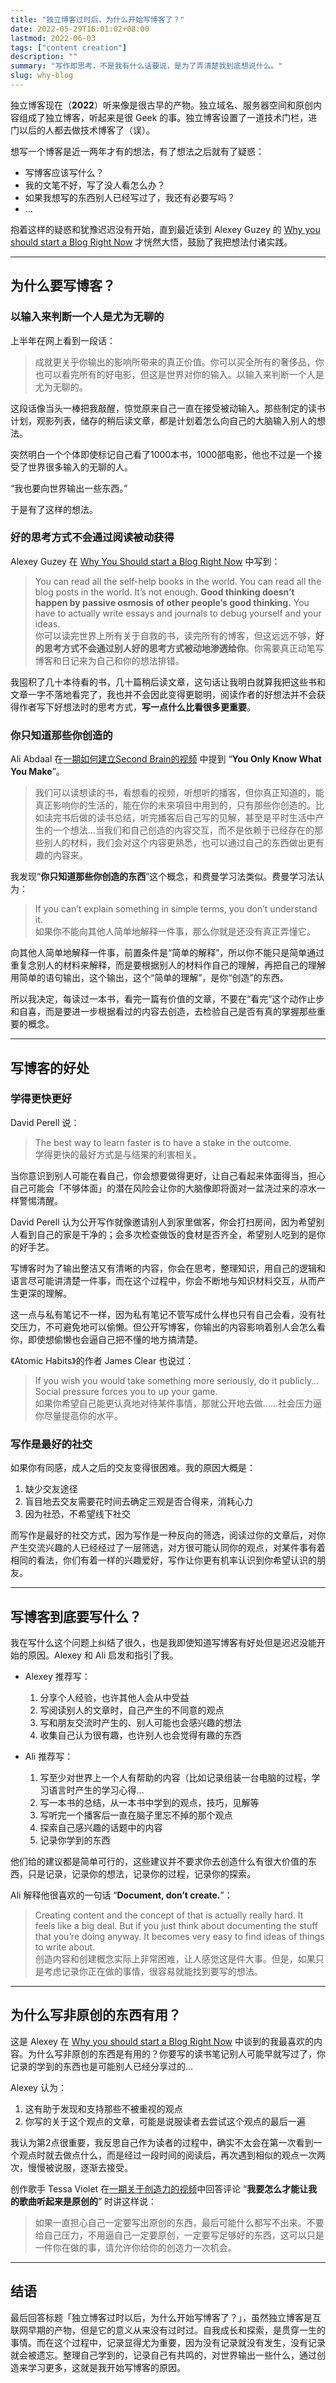 ```yaml
---
title: "独立博客过时后，为什么开始写博客了？"
date: 2022-05-29T16:01:02+08:00
lastmod: 2022-06-03
tags: ["content creation"]
description: ""
summary: "写作即思考，不是我有什么话要说，是为了弄清楚我到底想说什么。"
slug: why-blog
---
```


独立博客现在（**2022**）听来像是很古早的产物。独立域名、服务器空间和原创内容组成了独立博客，听起来是很 Geek 的事。独立博客设置了一道技术门栏，进门以后的人都去做技术博客了（误）。

想写一个博客是近一两年才有的想法，有了想法之后就有了疑惑：
- 写博客应该写什么？
- 我的文笔不好，写了没人看怎么办？
- 如果我想写的东西别人已经写过了，我还有必要写吗？
- ...

抱着这样的疑惑和犹豫迟迟没有开始，直到最近读到 Alexey Guzey 的 [Why you should start a Blog Right Now](https://guzey.com/personal/why-have-a-blog/) 才恍然大悟，鼓励了我把想法付诸实践。

---
## 为什么要写博客？

### 以输入来判断一个人是尤为无聊的
上半年在网上看到一段话：

> 成就更关乎你输出的影响所带来的真正价值。你可以买全所有的奢侈品，你也可以看完所有的好电影，但这是世界对你的输入。以输入来判断一个人是尤为无聊的。

这段话像当头一棒把我敲醒，惊觉原来自己一直在接受被动输入。那些制定的读书计划，观影列表，储存的稍后读文章，都是计划着怎么向自己的大脑输入别人的想法。

突然明白一个个体即使标记自己看了1000本书，1000部电影，他也不过是一个接受了世界很多输入的无聊的人。

“我也要向世界输出一些东西。”

于是有了这样的想法。

### 好的思考方式不会通过阅读被动获得
Alexey Guzey 在 [Why You Should start a Blog Right Now](https://guzey.com/personal/why-have-a-blog/) 中写到：

> You can read all the self-help books in the world. You can read all the blog posts in the world. It’s not enough. **Good thinking doesn’t happen by passive osmosis of other people’s good thinking.** You have to actually write essays and journals to debug yourself and your ideas.  
你可以读完世界上所有关于自救的书，读完所有的博客，但这远远不够，**好的思考方式不会通过别人好的思考方式被动地渗透给你**。你需要真正动笔写博客和日记来为自己和你的想法排错。

我囤积了几十本待看的书，几十篇稍后读文章，这句话让我明白就算我把这些书和文章一字不落地看完了，我也并不会因此变得更聪明，阅读作者的好想法并不会获得作者写下好想法时的思考方式，**写一点什么比看很多更重要**。


### 你只知道那些你创造的
Ali Abdaal 在[一期如何建立Second Brain的视频](https://m.youtube.com/watch?v=OP3dA2GcAh8&feature=youtu.be) 中提到 “**You Only Know What You Make**”。

> 我们可以读想读的书，看想看的视频，听想听的播客，但你真正知道的，能真正影响你的生活的，能在你的未來項目中用到的，只有那些你创造的。比如读完书后做的读书总结，听完播客后自己写的见解，甚至是平时生活中产生的一个想法...当我们和自己创造的内容交互，而不是依赖于已经存在的那些别人的材料，我们会对这个内容更熟悉，也可以通过自己的东西做出更有趣的内容来。

我发现“**你只知道那些你创造的东西**”这个概念，和费曼学习法类似。费曼学习法认为：

> If you can’t explain something in simple terms, you don’t understand it.  
如果你不能向其他人简单地解释一件事，那么你就是还没有真正弄懂它。

向其他人简单地解释一件事，前置条件是“简单的解释”，所以你不能只是简单通过重复念别人的材料来解释，而是要根据别人的材料作自己的理解，再把自己的理解用简单的语句输出，这个输出，这个“简单的理解”，是你“创造”的东西。

所以我决定，每读过一本书，看完一篇有价值的文章，不要在“看完”这个动作止步和自喜，而是要进一步根据看过的内容去创造，去检验自己是否有真的掌握那些重要的概念。

---
## 写博客的好处

### 学得更快更好

David Perell 说：
> The best way to learn faster is to have a stake in the outcome.     
学得更快的最好方式是与结果的利害相关。


当你意识到别人可能在看自己，你会想要做得更好，让自己看起来体面得当，担心自己可能会「不够体面」的潜在风险会让你的大脑像即将面对一盆浇过来的凉水一样警惕清醒。

David Perell 认为公开写作就像邀请别人到家里做客，你会打扫房间，因为希望别人看到自己的家是干净的；会多次检查做饭的食材是否齐全，希望别人吃到的是你的好手艺。

写博客时为了输出整洁又有清晰的内容，你会在思考，整理知识，用自己的逻辑和语言尽可能讲清楚一件事，而在这个过程中，你会不断地与知识材料交互，从而产生更深的理解。

这一点与私有笔记不一样，因为私有笔记不管写成什么样也只有自己会看，没有社交压力，不可避免地可以偷懒。但公开写博客，你输出的内容影响着别人会怎么看你，即使想偷懒也会逼自己把不懂的地方搞清楚。

《Atomic Habits》的作者 James Clear 也说过：
> If you wish you would take something more seriously, do it publicly… Social pressure forces you to up your game.     
如果你希望自己能更认真地对待某件事情，那就公开地去做......社会压力逼你尽量提高你的水平。

### 写作是最好的社交
如果你有同感，成人之后的交友变得很困难。我的原因大概是：
1. 缺少交友途径
2. 盲目地去交友需要花时间去确定三观是否合得来，消耗心力
3. 因为社恐，不希望线下社交

而写作是最好的社交方式，因为写作是一种反向的筛选，阅读过你的文章后，对你产生交流兴趣的人已经经过了一层筛选，对方很可能认同你的观点，对某件事有着相同的看法，你们有着一样的兴趣爱好，写作让你更有机率认识到你希望认识的朋友。

---
## 写博客到底要写什么？
我在写什么这个问题上纠结了很久，也是我即使知道写博客有好处但是迟迟没能开始的原因。Alexey 和 Ali 启发和指引了我。

- Alexey 推荐写：
    1. 分享个人经验，也许其他人会从中受益
    2. 写阅读别人的文章时，自己产生的不同意的观点
    3. 写和朋友交流时产生的、别人可能也会感兴趣的想法
    4. 收集自己认为很有趣，也许别人也会觉得有趣的东西

- Ali 推荐写：
    1. 写至少对世界上一个人有帮助的内容（比如记录组装一台电脑的过程，学习语言时产生的学习心得…
    2. 写一本书的总结，从一本书中学到的观点，技巧，见解等
    3. 写听完一个播客后一直在脑子里忘不掉的那个观点
    4. 探索自己感兴趣的话题中的内容
    5. 记录你学到的东西

他们给的建议都是简单可行的，这些建议并不要求你去创造什么有很大价值的东西，只是记录，记录你的想法，记录你的过程，记录你的探索。

Ali 解释他很喜欢的一句话 “**Document, don’t create.**”：

> Creating content and the concept of that is actually really hard. It feels like a big deal. But if you just think about documenting the stuff that you’re doing anyway. It becomes very easy to find ideas of things to write about.  
创造内容和创建概念实际上非常困难，让人感觉这是件大事。但是，如果只是考虑记录你正在做的事情，很容易就能找到要写的想法。

---
## 为什么写非原创的东西有用？
这是 Alexey 在 [Why you should start a Blog Right Now](https://guzey.com/personal/why-have-a-blog/) 中谈到的我最喜欢的内容。为什么写非原创的东西是有用的？你要写的读书笔记别人可能早就写过了，你记录的学到的东西也是可能别人已经分享过的…

Alexey 认为：
1. 这有助于发现和支持那些不被重视的观点
2. 你写的关于这个观点的文章，可能是说服读者去尝试这个观点的最后一遍

我认为第2点很重要，我反思自己作为读者的过程中，确实不太会在第一次看到一个观点时就去做点什么，而是经过一段时间的阅读后，再次遇到相似的观点一次两次，慢慢被说服，逐渐去接受。

创作歌手 Tessa Violet 在[一期关于创造力的视频](https://m.youtube.com/watch?v=QzBoGVToWEo&feature=youtu.be)中回答评论 “**我要怎么才能让我的歌曲听起来是原创的**” 时讲这样说：

> 如果一直担心自己一定要写出原创的东西，最后可能什么都写不出来。不要给自己压力，不用逼自己一定要原创，一定要写足够好的东西，这可以只是一件你在做的事，请允许你给你的创造力一次机会。

---
## 结语
最后回答标题「独立博客过时以后，为什么开始写博客了？」，虽然独立博客是互联网早期的产物，但是它的意义从来没有过时过。自我成长和探索，是贯穿一生的事情。而在这个过程中，记录显得尤为重要，因为没有记录就没有发生，没有记录就会被遗忘。整理自己学到的，记录自己有共鸣的，对世界输出一些什么，通过创造来学习更多，这就是我开始写博客的原因。
